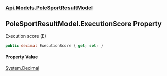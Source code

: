 ### [Api.Models](Api_Models.md 'Api.Models').[PoleSportResultModel](Api_Models_PoleSportResultModel.md 'Api.Models.PoleSportResultModel')
## PoleSportResultModel.ExecutionScore Property
Execution score (E)  
```csharp
public decimal ExecutionScore { get; set; }
```
#### Property Value
[System.Decimal](https://docs.microsoft.com/en-us/dotnet/api/System.Decimal 'System.Decimal')
